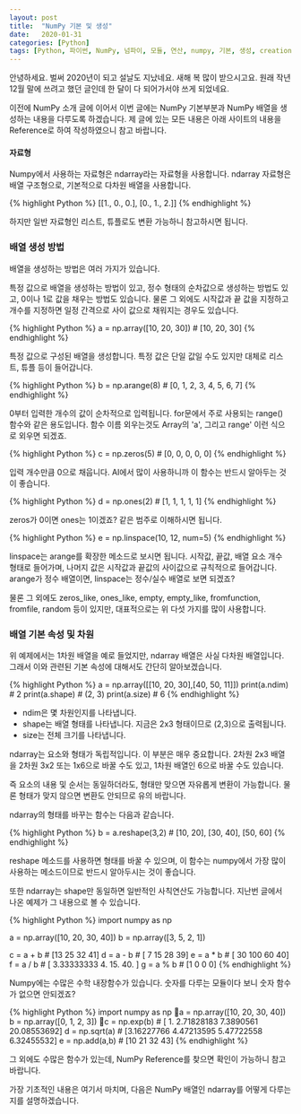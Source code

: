 ```yaml
---
layout: post
title:  "NumPy 기본 및 생성"
date:   2020-01-31
categories: [Python]
tags: [Python, 파이썬, NumPy, 넘파이, 모듈, 연산, numpy, 기본, 생성, creation, basic]
---
```


안녕하세요. 벌써 2020년이 되고 설날도 지났네요. 새해 복 많이 받으시고요. 원래 작년 12월 말에 쓰려고 했던 글인데 한 달이 다 되어가서야 쓰게 되었네요.

이전에 NumPy 소개 글에 이어서 이번 글에는 NumPy 기본부분과 NumPy 배열을 생성하는 내용을 다루도록 하겠습니다. 제 글에 있는 모든 내용은 아래 사이트의 내용을 Reference로 하여 작성하였으니 참고 바랍니다.

#### 자료형

Numpy에서 사용하는 자료형은 ndarray라는 자료형을 사용합니다. ndarray 자료형은 배열 구조형으로, 기본적으로 다차원 배열을 사용합니다.

{% highlight Python %}
[[1., 0., 0.],
 [0., 1., 2.]]
{% endhighlight %}

하지만 일반 자료형인 리스트, 튜플로도 변환 가능하니 참고하시면 됩니다.


### 배열 생성 방법

배열을 생성하는 방법은 여러 가지가 있습니다.

특정 값으로 배열을 생성하는 방법이 있고, 정수 형태의 순차값으로 생성하는 방법도 있고, 0이나 1로 값을 채우는 방법도 있습니다. 물론 그 외에도 시작값과 끝 값을 지정하고 개수를 지정하면 일정 간격으로 사이 값으로 채워지는 경우도 있습니다.

{% highlight Python %}
a = np.array([10, 20, 30])  # [10, 20, 30]
{% endhighlight %}

특정 값으로 구성된 배열을 생성합니다. 특정 값은 단일 값일 수도 있지만 대체로 리스트, 튜플 등이 들어갑니다. 

{% highlight Python %}
b = np.arange(8)    # [0, 1, 2, 3, 4, 5, 6, 7]
{% endhighlight %}

0부터 입력한 개수의 값이 순차적으로 입력됩니다. for문에서 주로 사용되는 range() 함수와 같은 용도입니다. 함수 이름 외우는것도 Array의 'a', 그리고 range' 이런 식으로 외우면 되겠죠.

{% highlight Python %}
c = np.zeros(5) # [0, 0, 0, 0, 0]
{% endhighlight %}

입력 개수만큼 0으로 채웁니다. AI에서 많이 사용하니까 이 함수는 반드시 알아두는 것이 좋습니다.

{% highlight Python %}
d = np.ones(2)  # [1, 1, 1, 1, 1]
{% endhighlight %}

zeros가 0이면 ones는 1이겠죠? 같은 범주로 이해하시면 됩니다.

{% highlight Python %}
e = np.linspace(10, 12, num=5)
{% endhighlight %}

linspace는 arange를 확장한 메소드로 보시면 됩니다. 시작값, 끝값, 배열 요소 개수 형태로 들어가며, 나머지 값은 시작값과 끝값의 사이값으로 규칙적으로 들어갑니다. 
arange가 정수 배열이면, linspace는 정수/실수 배열로 보면 되겠죠?

물론 그 외에도 zeros_like, ones_like, empty, empty_like, fromfunction, fromfile, random 등이 있지만, 대표적으로는 위 다섯 가지를 많이 사용합니다.



### 배열 기본 속성 및 차원

위 예제에서는 1차원 배열을 예로 들었지만, ndarray 배열은 사실 다차원 배열입니다. 그래서 이와 관련된 기본 속성에 대해서도 간단히 알아보겠습니다.

{% highlight Python %}
a = np.array([[10, 20, 30],[40, 50, 11]])
print(a.ndim)   # 2
print(a.shape)  # (2, 3)
print(a.size)   # 6
{% endhighlight %}

* ndim은 몇 차원인지를 나타냅니다.
* shape는 배열 형태를 나타냅니다. 지금은 2x3 형태이므로 (2,3)으로 출력됩니다.
* size는 전체 크기를 나타냅니다.

ndarray는 요소와 형태가 독립적입니다. 이 부분은 매우 중요합니다.
2차원 2x3 배열을 2차원 3x2 또는 1x6으로 바꿀 수도 있고, 1차원 배열인 6으로 바꿀 수도 있습니다.

즉 요소의 내용 및 순서는 동일하더라도, 형태만 맞으면 자유롭게 변환이 가능합니다. 물론 형태가 맞지 않으면 변환도 안되므로 유의 바랍니다.

ndarray의 형태를 바꾸는 함수는 다음과 같습니다.

{% highlight Python %}
b = a.reshape(3,2)  # [10, 20], [30, 40], [50, 60]
{% endhighlight %}

reshape 메소드를 사용하면 형태를 바꿀 수 있으며, 이 함수는 numpy에서 가장 많이 사용하는 메소드이므로 반드시 알아두시는 것이 좋습니다.

또한 ndarray는 shape만 동일하면 일반적인 사칙연산도 가능합니다. 지난번 글에서 나온 예제가 그 내용으로 볼 수 있습니다.

{% highlight Python %}
import numpy as np

a = np.array([10, 20, 30, 40])
b = np.array([3, 5, 2, 1])

c = a + b		# [13 25 32 41]
d = a - b		# [ 7 15 28 39]
e = a * b		# [ 30 100 60 40]
f = a / b		# [ 3.33333333 4. 15. 40. ]
g = a % b		# [1 0 0 0]
{% endhighlight %}

Numpy에는 수많은 수학 내장함수가 있습니다. 숫자를 다루는 모듈이다 보니 숫자 함수가 없으면 안되겠죠? 

{% highlight Python %}
import numpy as np
a = np.array([10, 20, 30, 40])
b = np.array([0, 1, 2, 3])
c = np.exp(b)		# [ 1. 2.71828183 7.3890561 20.08553692]
d = np.sqrt(a)		# [3.16227766 4.47213595 5.47722558 6.32455532]
e = np.add(a,b)		# [10 21 32 43]
{% endhighlight %}

그 외에도 수많은 함수가 있는데, NumPy Reference를 찾으면 확인이 가능하니 참고 바랍니다.

가장 기초적인 내용은 여기서 마치며, 다음은 NumPy 배열인 ndarray를 어떻게 다루는지를 설명하겠습니다.